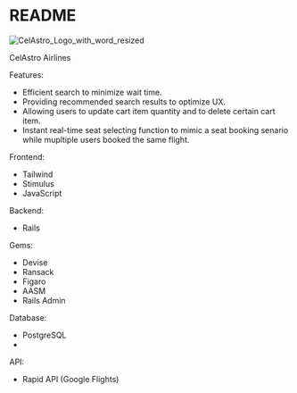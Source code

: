 # README
![CelAstro_Logo_with_word_resized](https://user-images.githubusercontent.com/92965976/147652718-168431fb-a999-4a4a-b508-5327be369824.jpg)

CelAstro Airlines

Features:
* Efficient search to minimize wait time.
* Providing recommended search results to optimize UX.
* Allowing users to update cart item quantity and to delete certain cart item.
* Instant real-time seat selecting function to mimic a seat booking senario while mupltiple users booked the same flight.


Frontend:
* Tailwind 
* Stimulus
* JavaScript

Backend:
* Rails 

Gems:
* Devise
* Ransack
* Figaro
* AASM
* Rails Admin

Database:
* PostgreSQL
* 
API:
* Rapid API (Google Flights)
